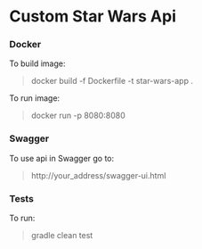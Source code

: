 # Custom Star Wars Api

### Docker
To build image:
 > docker build -f Dockerfile -t star-wars-app .

To run image:
> docker run -p 8080:8080 <IMAGE ID>

### Swagger
To use api in Swagger go to:
 > http://your_address/swagger-ui.html

### Tests
To run:
 > gradle clean test
